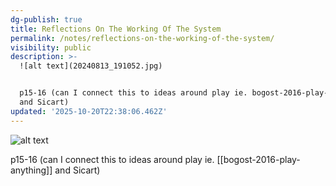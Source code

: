 ```yaml
---
dg-publish: true
title: Reflections On The Working Of The System
permalink: /notes/reflections-on-the-working-of-the-system/
visibility: public
description: >-
  ![alt text](20240813_191052.jpg)


  p15-16 (can I connect this to ideas around play ie. bogost-2016-play-anything
  and Sicart)
updated: '2025-10-20T22:38:06.462Z'
---
```


![alt text](20240813_191052.jpg)

p15-16 (can I connect this to ideas around play ie. [[bogost-2016-play-anything]] and Sicart)
